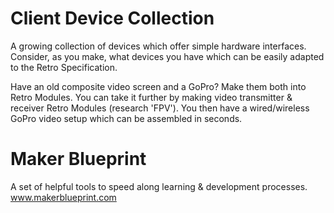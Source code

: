 Client Device Collection
========================
A growing collection of devices which offer simple hardware interfaces. Consider, as you make, what devices you have which can be easily adapted to the Retro Specification.

Have an old composite video screen and a GoPro? Make them both into Retro Modules. You can take it further by making video transmitter & receiver Retro Modules (research 'FPV'). You then have a wired/wireless GoPro video setup which can be assembled in seconds.

Maker Blueprint
===============
A set of helpful tools to speed along learning & development processes.
www.makerblueprint.com